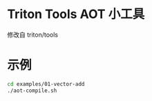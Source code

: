 
# Triton Tools AOT 小工具

修改自 triton/tools

# 示例

```bash
cd examples/01-vector-add
./aot-compile.sh
```
